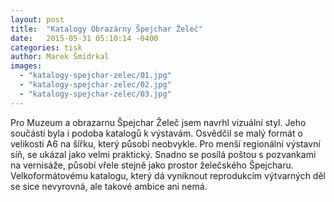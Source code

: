 ```yaml
---
layout: post
title:  "Katalogy Obrazárny Špejchar Želeč"
date:   2015-05-31 05:10:14 -0400
categories: tisk
author: Marek Šmidrkal
images:
  - "katalogy-spejchar-zelec/01.jpg"
  - "katalogy-spejchar-zelec/02.jpg"
  - "katalogy-spejchar-zelec/03.jpg"
---
```

Pro Muzeum a obrazarnu Špejchar Želeč jsem navrhl vizuální styl. Jeho součástí byla i podoba katalogů k výstavám. Osvědčil se malý formát o velikosti A6 na šířku, který působí neobvykle. Pro menší regionální výstavní síň, se ukázal jako velmi praktický. Snadno se posílá poštou s pozvankami na vernisáže, působí vřele stejně jako prostor želečského Špejcharu. Velkoformátovému katalogu, který dá vyniknout reprodukcím výtvarných děl se sice nevyrovná, ale takové ambice ani nemá. 
